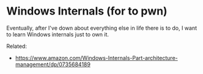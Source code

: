 # Windows Internals (for to pwn)

Eventually, after I've down about everything else in life there is to
do, I want to learn Windows internals just to own it.

Related:

* <https://www.amazon.com/Windows-Internals-Part-architecture-management/dp/0735684189>

